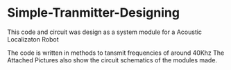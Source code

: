 # Simple-Tranmitter-Designing


This code and circuit was design as a system module for a Acoustic Localizaton Robot

The code is written in  methods to tansmit frequencies of around 40Khz
The Attached Pictures also show the circuit schematics of the modules made.

